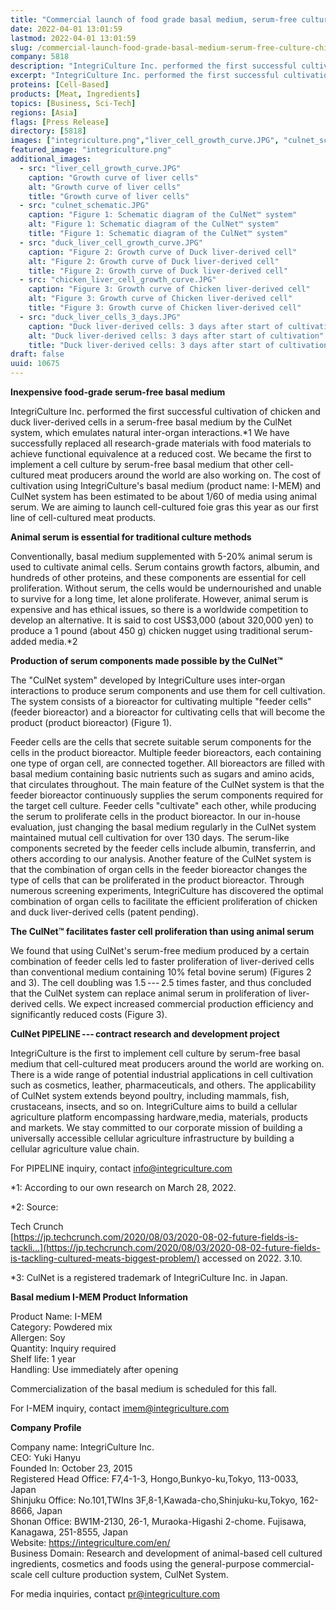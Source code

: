 ```yaml
---
title: "Commercial launch of food grade basal medium, serum-free culture of chicken and duck liver-derived cells by CulNet"
date: 2022-04-01 13:01:59
lastmod: 2022-04-01 13:01:59
slug: /commercial-launch-food-grade-basal-medium-serum-free-culture-chicken-and-duck-liver
company: 5818
description: "IntegriCulture Inc. performed the first successful cultivation of chicken and duck liver-derived cells in a serum-free basal medium by the CulNet system, which emulates natural inter-organ interactions. The cost of cultivation using IntegriCulture’s basal medium (product name: I-MEM) and CulNet system has been estimated to be about 1/60 of media using animal serum. The company aims to launch cell-cultured foie gras this year as its first line of cell-cultured meat products."
excerpt: "IntegriCulture Inc. performed the first successful cultivation of chicken and duck liver-derived cells in a serum-free basal medium by the CulNet system, which emulates natural inter-organ interactions. The cost of cultivation using IntegriCulture’s basal medium (product name: I-MEM) and CulNet system has been estimated to be about 1/60 of media using animal serum. The company aims to launch cell-cultured foie gras this year as its first line of cell-cultured meat products."
proteins: [Cell-Based]
products: [Meat, Ingredients]
topics: [Business, Sci-Tech]
regions: [Asia]
flags: [Press Release]
directory: [5818]
images: ["integriculture.png","liver_cell_growth_curve.JPG", "culnet_schematic.JPG", "duck_liver_cell_growth_curve.JPG", "chicken_liver_cell_growth_curve.JPG", "duck_liver_cells_3_days.JPG"]
featured_image: "integriculture.png"
additional_images:
  - src: "liver_cell_growth_curve.JPG"
    caption: "Growth curve of liver cells"
    alt: "Growth curve of liver cells"
    title: "Growth curve of liver cells"
  - src: "culnet_schematic.JPG"
    caption: "Figure 1: Schematic diagram of the CulNet™ system"
    alt: "Figure 1: Schematic diagram of the CulNet™ system"
    title: "Figure 1: Schematic diagram of the CulNet™ system"
  - src: "duck_liver_cell_growth_curve.JPG"
    caption: "Figure 2: Growth curve of Duck liver-derived cell"
    alt: "Figure 2: Growth curve of Duck liver-derived cell"
    title: "Figure 2: Growth curve of Duck liver-derived cell"
  - src: "chicken_liver_cell_growth_curve.JPG"
    caption: "Figure 3: Growth curve of Chicken liver-derived cell"
    alt: "Figure 3: Growth curve of Chicken liver-derived cell"
    title: "Figure 3: Growth curve of Chicken liver-derived cell"
  - src: "duck_liver_cells_3_days.JPG"
    caption: "Duck liver-derived cells: 3 days after start of cultivation"
    alt: "Duck liver-derived cells: 3 days after start of cultivation"
    title: "Duck liver-derived cells: 3 days after start of cultivation"
draft: false
uuid: 10675
---
```

**Inexpensive food-grade serum-free basal medium**

IntegriCulture Inc. performed the first successful cultivation of
chicken and duck liver-derived cells in a serum-free basal medium by the
CulNet system, which emulates natural inter-organ interactions.\*1 We
have successfully replaced all research-grade materials with food
materials to achieve functional equivalence at a reduced cost. We became
the first to implement a cell culture by serum-free basal medium that
other cell-cultured meat producers around the world are also working on.
The cost of cultivation using IntegriCulture's basal medium (product
name: I-MEM) and CulNet system has been estimated to be about 1/60 of
media using animal serum. We are aiming to launch cell-cultured foie
gras this year as our first line of cell-cultured meat products.

**Animal serum is essential for traditional culture methods**

Conventionally, basal medium supplemented with 5-20% animal serum is
used to cultivate animal cells. Serum contains growth factors, albumin,
and hundreds of other proteins, and these components are essential for
cell proliferation. Without serum, the cells would be undernourished and
unable to survive for a long time, let alone proliferate. However,
animal serum is expensive and has ethical issues, so there is a
worldwide competition to develop an alternative. It is said to cost
US\$3,000 (about 320,000 yen) to produce a 1 pound (about 450 g) chicken
nugget using traditional serum-added media.\*2

**Production of serum components made possible by the CulNet™**

The "CulNet system" developed by IntegriCulture uses inter-organ
interactions to produce serum components and use them for cell
cultivation. The system consists of a bioreactor for cultivating
multiple "feeder cells" (feeder bioreactor) and a bioreactor for
cultivating cells that will become the product (product bioreactor)
(Figure 1).

Feeder cells are the cells that secrete suitable serum components for
the cells in the product bioreactor. Multiple feeder bioreactors, each
containing one type of organ cell, are connected together. All
bioreactors are filled with basal medium containing basic nutrients such
as sugars and amino acids, that circulates throughout. The main feature
of the CulNet system is that the feeder bioreactor continuously supplies
the serum components required for the target cell culture. Feeder cells
"cultivate" each other, while producing the serum to proliferate cells
in the product bioreactor. In our in-house evaluation, just changing the
basal medium regularly in the CulNet system maintained mutual cell
cultivation for over 130 days. The serum-like components secreted by the
feeder cells include albumin, transferrin, and others according to our
analysis. Another feature of the CulNet system is that the combination
of organ cells in the feeder bioreactor changes the type of cells that
can be proliferated in the product bioreactor. Through numerous
screening experiments, IntegriCulture has discovered the optimal
combination of organ cells to facilitate the efficient proliferation of
chicken and duck liver-derived cells (patent pending).

**The CulNet™ facilitates faster cell proliferation than using
animal serum**

We found that using CulNet's serum-free medium produced by a certain
combination of feeder cells led to faster proliferation of liver-derived
cells than conventional medium containing 10% fetal bovine serum)
(Figures 2 and 3). The cell doubling was 1.5 --- 2.5 times faster, and
thus concluded that the CulNet system can replace animal serum in
proliferation of liver-derived cells. We expect increased commercial
production efficiency and significantly reduced costs (Figure 3).

**CulNet PIPELINE --- contract research and development project**

IntegriCulture is the first to implement cell culture by serum-free
basal medium that cell-cultured meat producers around the world are
working on. There is a wide range of potential industrial applications
in cell cultivation such as cosmetics, leather, pharmaceuticals, and
others. The applicability of CulNet system extends beyond poultry,
including mammals, fish, crustaceans, insects, and so on. IntegriCulture
aims to build a cellular agriculture platform encompassing
hardware,media, materials, products and markets. We stay committed to
our corporate mission of building a universally accessible cellular
agriculture infrastructure by building a cellular agriculture
value chain.

For PIPELINE inquiry, contact <info@integriculture.com>

\*1: According to our own research on March 28, 2022.

\*2: Source:

Tech Crunch\
[https://jp.techcrunch.com/2020/08/03/2020-08-02-future-fields-is-tackli...](https://jp.techcrunch.com/2020/08/03/2020-08-02-future-fields-is-tackling-cultured-meats-biggest-problem/)
accessed on 2022. 3.10.

\*3: CulNet is a registered trademark of IntegriCulture Inc. in Japan.

**Basal medium I-MEM Product Information**

Product Name: I-MEM\
Category: Powdered mix\
Allergen: Soy\
Quantity: Inquiry required\
Shelf life: 1 year\
Handling: Use immediately after opening

Commercialization of the basal medium is scheduled for this fall.

For I-MEM inquiry, contact <imem@integriculture.com>

**Company Profile**

Company name: IntegriCulture Inc.\
CEO: Yuki Hanyu\
Founded In: October 23, 2015\
Registered Head Office: F7,4-1-3, Hongo,Bunkyo-ku,Tokyo, 113-0033,
Japan\
Shinjuku Office: No.101,TWIns 3F,8-1,Kawada-cho,Shinjuku-ku,Tokyo,
162-8666, Japan\
Shonan Office: BW1M-2130, 26-1, Muraoka-Higashi 2-chome. Fujisawa,
Kanagawa, 251-8555, Japan\
Website: <https://integriculture.com/en/>\
Business Domain: Research and development of animal-based cell cultured
ingredients, cosmetics and foods using the general-purpose
commercial-scale cell culture production system, CulNet System.

For media inquiries, contact <pr@integriculture.com>
